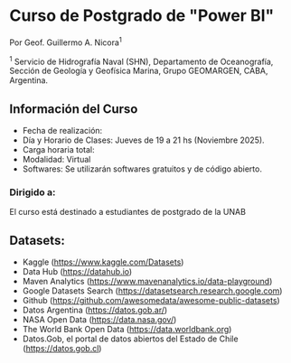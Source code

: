 # Curso de Postgrado de "Power BI"
Por Geof. Guillermo A. Nicora<sup>1</sup>

<sup>1</sup> Servicio de Hidrografía Naval (SHN), Departamento de Oceanografía, Sección de Geología y Geofísica Marina, Grupo GEOMARGEN, CABA, Argentina.

## Información del Curso
- Fecha de realización: 
- Día y Horario de Clases: Jueves de 19 a 21 hs (Noviembre 2025).
- Carga horaria total: 
- Modalidad: Virtual 
- Softwares: Se utilizarán softwares gratuitos y de código abierto.

### Dirigido a:
El curso está destinado a estudiantes de postgrado de la UNAB


## Datasets:
- Kaggle (https://www.kaggle.com/Datasets)
- Data Hub (https://datahub.io)
- Maven Analytics (https://www.mavenanalytics.io/data-playground)
- Google Datasets Search (https://datasetsearch.research.google.com)
- Github (https://github.com/awesomedata/awesome-public-datasets)
- Datos Argentina (https://datos.gob.ar/) 
- NASA Open Data (https://data.nasa.gov/)
- The World Bank Open Data (https://data.worldbank.org)
- Datos.Gob, el portal de datos abiertos del Estado de Chile (https://datos.gob.cl)
